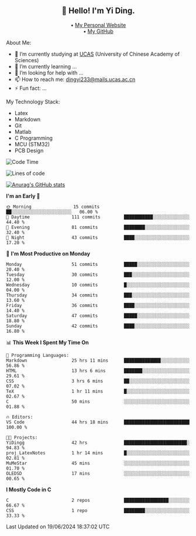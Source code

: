 <h2 align="center">👋 Hello! I'm Yi Ding.</h2>
<p align="center">
  • <a href="https://yidingg.github.io/YiDingg/#/">My Personal Website</a><br>
  • <a href="https://github.com/YiDingg">My GitHub</a>
</p>

About Me:
- 🔭 I’m currently studying at [UCAS](https://www.ucas.ac.cn/) (University of Chinese Academy of Sciences)
- 🌱 I’m currently learning ...
- 🤔 I’m looking for help with ...
- 📫 How to reach me: dingyi233@mails.ucas.ac.cn
- ⚡ Fun fact: ...

My Technology Stack:
- Latex
- Markdown
- Git
- Matlab
- C Programming
- MCU (STM32)
- PCB Design


![Code Time](http://img.shields.io/badge/Code%20Time-35%20hrs%201%20min-blue)

![Lines of code](https://img.shields.io/badge/From%20Hello%20World%20I%27ve%20Written-402.2%20thousand%20lines%20of%20code-blue)

[![Anurag's GitHub stats](https://github-readme-stats.vercel.app/api?username=YiDingg)](https://github.com/anuraghazra/github-readme-stats)

<!--START_SECTION:waka-->

**I'm an Early 🐤** 

```text
🌞 Morning                15 commits          ██░░░░░░░░░░░░░░░░░░░░░░░   06.00 % 
🌆 Daytime                111 commits         ███████████░░░░░░░░░░░░░░   44.40 % 
🌃 Evening                81 commits          ████████░░░░░░░░░░░░░░░░░   32.40 % 
🌙 Night                  43 commits          ████░░░░░░░░░░░░░░░░░░░░░   17.20 % 
```
📅 **I'm Most Productive on Monday** 

```text
Monday                   51 commits          █████░░░░░░░░░░░░░░░░░░░░   20.40 % 
Tuesday                  30 commits          ███░░░░░░░░░░░░░░░░░░░░░░   12.00 % 
Wednesday                10 commits          █░░░░░░░░░░░░░░░░░░░░░░░░   04.00 % 
Thursday                 34 commits          ███░░░░░░░░░░░░░░░░░░░░░░   13.60 % 
Friday                   36 commits          ████░░░░░░░░░░░░░░░░░░░░░   14.40 % 
Saturday                 47 commits          █████░░░░░░░░░░░░░░░░░░░░   18.80 % 
Sunday                   42 commits          ████░░░░░░░░░░░░░░░░░░░░░   16.80 % 
```


📊 **This Week I Spent My Time On** 

```text
💬 Programming Languages: 
Markdown                 25 hrs 11 mins      ██████████████░░░░░░░░░░░   56.86 % 
HTML                     13 hrs 6 mins       ███████░░░░░░░░░░░░░░░░░░   29.61 % 
CSS                      3 hrs 6 mins        ██░░░░░░░░░░░░░░░░░░░░░░░   07.02 % 
TeX                      1 hr 11 mins        █░░░░░░░░░░░░░░░░░░░░░░░░   02.67 % 
C                        50 mins             ░░░░░░░░░░░░░░░░░░░░░░░░░   01.88 % 

🔥 Editors: 
VS Code                  44 hrs 18 mins      █████████████████████████   100.00 % 

🐱‍💻 Projects: 
YiDingg                  42 hrs              ████████████████████████░   94.83 % 
proj_LatexNotes          1 hr 14 mins        █░░░░░░░░░░░░░░░░░░░░░░░░   02.81 % 
MuMeStar                 45 mins             ░░░░░░░░░░░░░░░░░░░░░░░░░   01.70 % 
OLEDSD                   17 mins             ░░░░░░░░░░░░░░░░░░░░░░░░░   00.65 % 
```

**I Mostly Code in C** 

```text
C                        2 repos             █████████████████░░░░░░░░   66.67 % 
CSS                      1 repo              ████████░░░░░░░░░░░░░░░░░   33.33 % 
```




 Last Updated on 19/06/2024 18:37:02 UTC
<!--END_SECTION:waka-->

